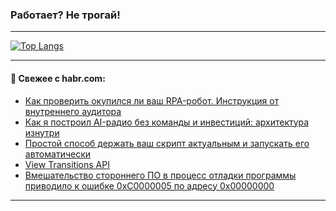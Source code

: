 ### Работает? Не трогай!

---
<!--
#### 🛠️ Technical stack:

![Java](https://img.shields.io/badge/Java-informational?logo=Oracle&style=flat&logoColor=white&color=FF4500)
![Kotlin](https://img.shields.io/badge/Kotlin-informational?logo=Kotlin&style=flat&logoColor=white&color=774D97)
![TS](https://img.shields.io/badge/TypeScript-informational?logo=typeScript&style=flat&logoColor=black&color=017acc)
![Python](https://img.shields.io/badge/Python-informational?logo=Python&style=flat&logoColor=black&color=ffdd54) <br>
![Spring](https://img.shields.io/badge/Spring-informational?logo=Spring&style=flat&logoColor=white&color=6DB33F) 
![SpringBoot](https://img.shields.io/badge/SpringBoot-informational?logo=SpringBoot&style=flat&logoColor=white&color=6DB33F)
![Nest](https://img.shields.io/badge/NestJS-informational?logo=NestJS&style=flat&logoColor=white&color=E0234E) 
![NodeJS](https://img.shields.io/badge/NodeJS-informational?logo=node.js&style=flat&logoColor=white&color=70A760)<br>
![PostgreSQL](https://img.shields.io/badge/PostgreSQL-informational?logo=PostgreSQL&style=flat&logoColor=white&color=DAA520)
![MongoDB](https://img.shields.io/badge/MongoDB-informational?logo=MongoDB&style=flat&logoColor=white&color=870000)
![Apache](https://img.shields.io/badge/Apache-informational?logo=apache&style=flat&logoColor=white&color=f74e28)

___ 
-->

<!--- #### 🛠️ : --->

[![Top Langs](https://github-readme-stats-82jvfl3w3-advtsettinggmailcoms-projects.vercel.app/api/top-langs/?username=zloylis&langs_count=10&hide_title=true&title_color=e6edf3&size_weight=0.5&count_weight=0.5&layout=compact&hide_progress=true&hide_border=true&theme=dracula&hide=css,makefile,cmake)](https://github.com/zloylis)

<!---


####  :octocat:&nbsp;&nbsp; Статистика:

![GitHub stats](https://github-readme-stats-u2qms2cxw-advtsettinggmailcoms-projects.vercel.app/api?username=zloylis&show_icons=true&hide_border=true&theme=dracula&title_color=e6edf3&include_all_commits=true&count_private=true&hide_rank=false&hide_title=true&rank_icon=github)
-->
---

#### 💬 Свежее с habr.com:

<!-- BLOG-POST-LIST:START -->
- [Как проверить окупился ли ваш RPA-робот. Инструкция от внутреннего аудитора](https://habr.com/ru/articles/960378/?utm_source=habrahabr&utm_medium=rss&utm_campaign=960378)
- [Как я построил AI-радио без команды и инвестиций: архитектура изнутри](https://habr.com/ru/articles/960336/?utm_source=habrahabr&utm_medium=rss&utm_campaign=960336)
- [Простой способ держать ваш скрипт актуальным и запускать его автоматически](https://habr.com/ru/articles/960272/?utm_source=habrahabr&utm_medium=rss&utm_campaign=960272)
- [View Transitions API](https://habr.com/ru/articles/960330/?utm_source=habrahabr&utm_medium=rss&utm_campaign=960330)
- [Вмешательство стороннего ПО в процесс отладки программы приводило к ошибке 0xC0000005 по адресу 0x00000000](https://habr.com/ru/articles/960318/?utm_source=habrahabr&utm_medium=rss&utm_campaign=960318)
<!-- BLOG-POST-LIST:END -->

---
